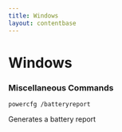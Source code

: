 ```yaml
---
title: Windows
layout: contentbase
---
```

Windows
======

### Miscellaneous Commands
```
powercfg /batteryreport
```
Generates a battery report